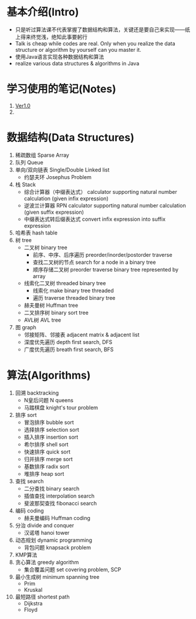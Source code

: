 # 基本介绍(Intro)

- 只是听过算法课不代表掌握了数据结构和算法，关键还是要自己来实现——纸上得来终觉浅，绝知此事要躬行
- Talk is cheap while codes are real. Only when you realize the data structure or algorithm by yourself can you master it.
- 使用Java语言实现各种数据结构和算法
- realize various data structures & algorithms in Java

# 学习使用的笔记(Notes)
1. [Ver1.0](https://github.com/el-nino2020/note-of-learning/blob/main/%E6%95%B0%E6%8D%AE%E7%BB%93%E6%9E%84%E4%B8%8E%E7%AE%97%E6%B3%95/%E6%95%B0%E6%8D%AE%E7%BB%93%E6%9E%84%E4%B8%8E%E7%AE%97%E6%B3%95%E7%AC%94%E8%AE%B0%20Ver1.0%20.md)
2. 


# 数据结构(Data Structures)
1. 稀疏数组 Sparse Array
2. 队列 Queue
3. 单向/双向链表 Single/Double Linked list
    - 约瑟夫环 Josephus Problem
4. 栈 Stack
    - 综合计算器（中缀表达式） calculator supporting natural number calculation (given infix expression)
    - 逆波兰计算器 RPN calculator supporting natural number calculation (given suffix expression)
    - 中缀表达式转后缀表达式 convert infix expression into suffix expression
5. 哈希表 hash table
6. 树 tree
    - 二叉树 binary tree
        - 前序、中序、后序遍历 preorder/inorder/postorder traverse
        - 查找二叉树的节点 search for a node in a binary tree
        - 顺序存储二叉树 preorder traverse binary tree represented by array
    - 线索化二叉树 threaded binary tree
        - 线索化 make binary tree threaded
        - 遍历 traverse threaded binary tree
    - 赫夫曼树 Huffman tree
    - 二叉排序树 binary sort tree
    - AVL树 AVL tree
7. 图 graph
    - 邻接矩阵、邻接表 adjacent matrix & adjacent list
    - 深度优先遍历 depth first search, DFS
    - 广度优先遍历 breath first search, BFS
    
    





# 算法(Algorithms)
1. 回溯 backtracking
    - N皇后问题 N queens
    - 马踏棋盘 knight's tour problem
2. 排序 sort
    - 冒泡排序 bubble sort
    - 选择排序 selection sort
    - 插入排序 insertion sort
    - 希尔排序 shell sort
    - 快速排序 quick sort
    - 归并排序 merge sort
    - 基数排序 radix sort
    - 堆排序 heap sort
3. 查找 search
    - 二分查找 binary search
    - 插值查找 interpolation search
    - 斐波那契查找 fibonacci search
4. 编码 coding
    - 赫夫曼编码 Huffman coding
5. 分治 divide and conquer
    - 汉诺塔 hanoi tower
6. 动态规划 dynamic programming
    - 背包问题 knapsack problem
7. KMP算法
8. 贪心算法 greedy algorithm
    - 集合覆盖问题 set covering problem, SCP
9. 最小生成树 minimum spanning tree
    - Prim
    - Kruskal
10. 最短路径 shortest path
    - Dijkstra
    - Floyd    
    

